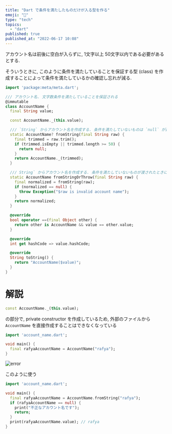 ```yaml
---
title: "Dart で条件を満たしたものだけが入る型を作る"
emoji: "🦁"
type: "tech"
topics:
  - "dart"
published: true
published_at: "2022-06-17 10:08"
---
```


アカウント名は前後に空白が入らずに, 1文字以上 50文字以内である必要があるとする.

そういうときに, このように条件を満たしていることを保証する型 (class) を作成することによって条件を満たしているかの確認し忘れが減る.

```dart:account_name.dart
import 'package:meta/meta.dart';

/// アカウント名. 文字数条件を満たしていることを保証される
@immutable
class AccountName {
  final String value;

  const AccountName._(this.value);

  /// `String` からアカウント名を作成する. 条件を満たしていないものは `null` が返される
  static AccountName? fromString(final String raw) {
    final trimmed = raw.trim();
    if (trimmed.isEmpty || trimmed.length >= 50) {
      return null;
    }
    return AccountName._(trimmed);
  }

  /// String` からアカウント名を作成する. 条件を満たしていないものが渡されたときにはエラーが発生する
  static AccountName fromStringOrThrow(final String raw) {
    final normalized = fromString(raw);
    if (normalized == null) {
      throw Exception("$raw is invalid account name");
    }
    return normalized;
  }

  @override
  bool operator ==(final Object other) {
    return other is AccountName && value == other.value;
  }

  @override
  int get hashCode => value.hashCode;

  @override
  String toString() {
    return "AccountName($value)";
  }
}
```

# 解説
```dart
const AccountName._(this.value);
```
の部分で, private constructor を作成しているため, 外部のファイルから `AccountName` を直接作成することはできなくなっている

```dart:use.dart
import 'account_name.dart';

void main() {
  final rafyaAccountName = AccountName("rafya");
}
```

![error](https://storage.googleapis.com/zenn-user-upload/40a159000dd8-20220617.png)


このように使う
```dart
import 'account_name.dart';

void main() {
  final rafyaAccountName = AccountName.fromString("rafya");
  if (rafyaAccountName == null) {
    print("不正なアカウント名です");
    return;
  }
  print(rafyaAccountName.value); // rafya
}
```